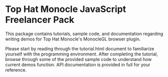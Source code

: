 Top Hat Monocle JavaScript Freelancer Pack
==========================================

This package contains tutorials, sample code, and documentation regarding writing demos for Top Hat Monocle's MonocleGL browser plugin.

Please start by reading through the tutorial.html document to familiarize yourself with the programming environment. After completing the tutorial, browse through some of the provided sample code to understand how current demos function. API documentation is provided in full for your reference.

